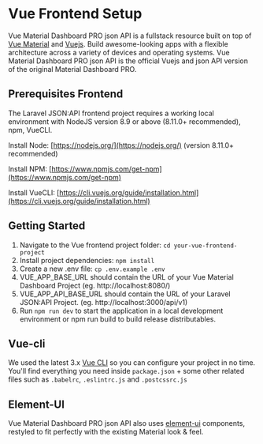 # Vue Frontend Setup

Vue Material Dashboard PRO json API is a fullstack resource built on top of [Vue Material](https://vuematerial.io/) and [Vuejs](https://vuejs.org/v2/guide/). Build awesome-looking apps with a flexible architecture across a variety of devices and operating systems. Vue Material Dashboard PRO json API is the official Vuejs and json API version of the original Material Dashboard PRO.

## Prerequisites Frontend

The Laravel JSON:API frontend project requires a working local environment with NodeJS version 8.9 or above (8.11.0+ recommended), npm, VueCLI.

Install Node: [https://nodejs.org/](https://nodejs.org/) (version 8.11.0+ recommended)

Install NPM: [https://www.npmjs.com/get-npm](https://www.npmjs.com/get-npm)

Install VueCLI: [https://cli.vuejs.org/guide/installation.html](https://cli.vuejs.org/guide/installation.html)


## Getting Started
1. Navigate to the Vue frontend project folder: `cd your-vue-frontend-project`
2. Install project dependencies: `npm install`
3. Create a new .env file: `cp .env.example .env`
4. VUE_APP_BASE_URL should contain the URL of your Vue Material Dashboard Project (eg. http://localhost:8080/)
5. VUE_APP_API_BASE_URL should contain the URL of your Laravel JSON:API Project. (eg. http://localhost:3000/api/v1)
6. Run `npm run dev` to start the application in a local development environment or npm run build to build release distributables.

## Vue-cli

We used the latest 3.x [Vue CLI](https://github.com/vuejs/vue-cli) so you can configure your project in no time. You'll find everything you need inside  `package.json` + some other related files such as `.babelrc`, `.eslintrc.js` and `.postcssrc.js`

## Element-UI

  Vue Material Dashboard PRO json API also uses [element-ui](https://vuematerial.io/ui-elements/elevation) components, restyled to fit perfectly with the existing Material look & feel.
